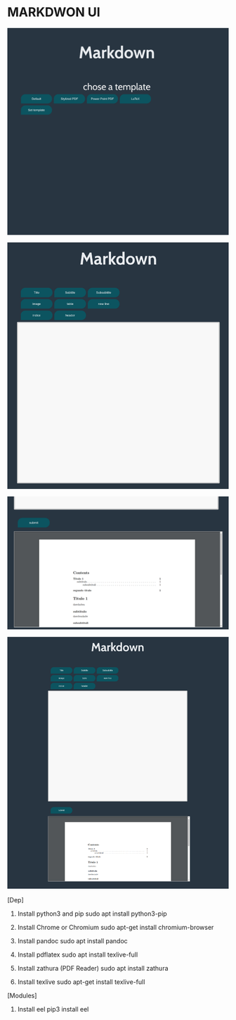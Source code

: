 # MARKDWON UI

![](readme1.png)

![](readme2.png)

![](readme3.png)

![](readme4.png)


[Dep]
1. Install python3 and pip
    sudo apt install python3-pip

2. Install Chrome or Chromium
    sudo apt-get install chromium-browser

3. Install pandoc
    sudo apt install pandoc

4. Install pdflatex
    sudo apt install texlive-full

5. Install zathura (PDF Reader)
    sudo apt install zathura

6. Install texlive 
    sudo apt-get install texlive-full

[Modules]
1. Install eel
    pip3 install eel

